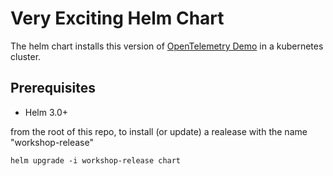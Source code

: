 # Very Exciting Helm Chart

The helm chart installs this version of [OpenTelemetry Demo](https://github.com/open-telemetry/opentelemetry-demo)
in a kubernetes cluster.

## Prerequisites

- Helm 3.0+

from the root of this repo, to install (or update) a realease with the name "workshop-release"

```console
helm upgrade -i workshop-release chart
```
